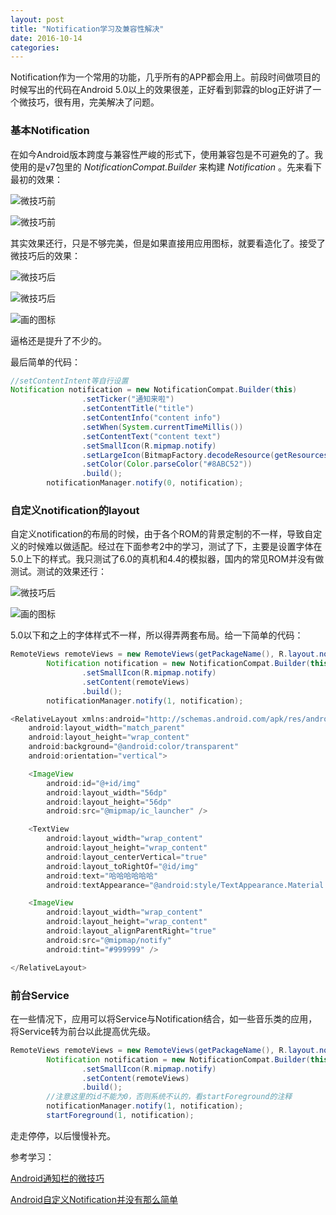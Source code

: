 ```yaml
---
layout: post
title: "Notification学习及兼容性解决"
date: 2016-10-14
categories:
---
```


Notification作为一个常用的功能，几乎所有的APP都会用上。前段时间做项目的时候写出的代码在Android 5.0以上的效果很差，正好看到郭霖的blog正好讲了一个微技巧，很有用，完美解决了问题。

### 基本Notification

在如今Android版本跨度与兼容性严峻的形式下，使用兼容包是不可避免的了。我使用的是v7包里的 *NotificationCompat.Builder* 来构建 *Notification* 。先来看下最初的效果：

![微技巧前](http://7xnzl2.com1.z0.glb.clouddn.com/origin_notify.PNG)

![微技巧前](http://7xnzl2.com1.z0.glb.clouddn.com/origin_notify_bg.png)

其实效果还行，只是不够完美，但是如果直接用应用图标，就要看造化了。接受了微技巧后的效果：

![微技巧后](http://7xnzl2.com1.z0.glb.clouddn.com/after_notify.PNG)

![微技巧后](http://7xnzl2.com1.z0.glb.clouddn.com/after_notify_bg.PNG)

![画的图标](http://7xnzl2.com1.z0.glb.clouddn.com/notify.png)

逼格还是提升了不少的。

最后简单的代码：

```java
//setContentIntent等自行设置
Notification notification = new NotificationCompat.Builder(this)
                .setTicker("通知来啦")
                .setContentTitle("title")
                .setContentInfo("content info")
                .setWhen(System.currentTimeMillis())
                .setContentText("content text")
                .setSmallIcon(R.mipmap.notify)
                .setLargeIcon(BitmapFactory.decodeResource(getResources(), R.mipmap.ic_launcher))
                .setColor(Color.parseColor("#8ABC52"))
                .build();
        notificationManager.notify(0, notification);
```

### 自定义notification的layout

自定义notification的布局的时候，由于各个ROM的背景定制的不一样，导致自定义的时候难以做适配。经过在下面参考2中的学习，测试了下，主要是设置字体在5.0上下的样式。我只测试了6.0的真机和4.4的模拟器，国内的常见ROM并没有做测试。测试的效果还行：

![微技巧后](http://7xnzl2.com1.z0.glb.clouddn.com/custom4.4.png)

![画的图标](http://7xnzl2.com1.z0.glb.clouddn.com/custom6.0.png)

5.0以下和之上的字体样式不一样，所以得弄两套布局。给一下简单的代码：

```java
RemoteViews remoteViews = new RemoteViews(getPackageName(), R.layout.notification_custom);
        Notification notification = new NotificationCompat.Builder(this)
                .setSmallIcon(R.mipmap.notify)
                .setContent(remoteViews)
                .build();
        notificationManager.notify(1, notification);
```

```java
<RelativeLayout xmlns:android="http://schemas.android.com/apk/res/android"
    android:layout_width="match_parent"
    android:layout_height="wrap_content"
    android:background="@android:color/transparent"
    android:orientation="vertical">

    <ImageView
        android:id="@+id/img"
        android:layout_width="56dp"
        android:layout_height="56dp"
        android:src="@mipmap/ic_launcher" />

    <TextView
        android:layout_width="wrap_content"
        android:layout_height="wrap_content"
        android:layout_centerVertical="true"
        android:layout_toRightOf="@id/img"
        android:text="哈哈哈哈哈哈"
        android:textAppearance="@android:style/TextAppearance.Material.Notification.Info" />

    <ImageView
        android:layout_width="wrap_content"
        android:layout_height="wrap_content"
        android:layout_alignParentRight="true"
        android:src="@mipmap/notify"
        android:tint="#999999" />

</RelativeLayout>
```

### 前台Service

在一些情况下，应用可以将Service与Notification结合，如一些音乐类的应用，将Service转为前台以此提高优先级。

```java
RemoteViews remoteViews = new RemoteViews(getPackageName(), R.layout.notification_custom);
        Notification notification = new NotificationCompat.Builder(this)
                .setSmallIcon(R.mipmap.notify)
                .setContent(remoteViews)
                .build();
		//注意这里的id不能为0，否则系统不认的，看startForeground的注释
        notificationManager.notify(1, notification);
        startForeground(1, notification);
```

走走停停，以后慢慢补充。

参考学习：

[Android通知栏的微技巧](http://blog.csdn.net/sinyu890807/article/details/50945228)

[Android自定义Notification并没有那么简单](http://www.sixwolf.net/blog/2016/04/18/Android%E8%87%AA%E5%AE%9A%E4%B9%89Notification%E5%B9%B6%E6%B2%A1%E6%9C%89%E9%82%A3%E4%B9%88%E7%AE%80%E5%8D%95/)